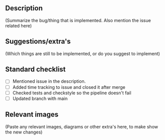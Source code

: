 ## Description

(Summarize the bug/thing that is implemented. Also mention the issue related here)

## Suggestions/extra's

(Which things are still to be implemented, or do you suggest to implement)

## Standard checklist
- [ ] Mentioned issue in the description.
- [ ] Added time tracking to issue and closed it after merge
- [ ] Checked tests and checkstyle so the pipeline doesn't fail
- [ ] Updated branch with main

## Relevant images

(Paste any relevant images, diagrams or other extra's here, to make show the new changes)

